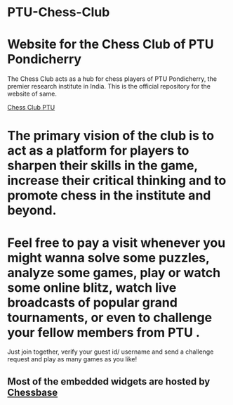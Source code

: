 # PTU-Chess-Club
# Website for the Chess Club of PTU Pondicherry
 The Chess Club acts as a hub for chess players of PTU Pondicherry, the premier research institute in India. This is the official repository for the website of same.

[Chess Club PTU](https://ptuniv.edu.in/)

# The primary vision of the club is to act as a platform for players to sharpen their skills in the game, increase their critical thinking and to promote chess in the institute and beyond.

# Feel free to pay a visit whenever you might wanna solve some puzzles, analyze some games, play or watch some online blitz, watch live broadcasts of popular grand tournaments, or even to challenge your fellow members from PTU . 

Just join together, verify your guest id/ username and send a challenge request and play as many games as you like!

## Most of the embedded widgets are hosted by [Chessbase](https://en.chessbase.com/)
